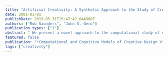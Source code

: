 ```yaml
---
title: "Artificial Creativity: A Synthetic Approach to the Study of Creative Behaviour"
date: 2001-01-01
publishDate: 2019-05-31T15:47:42.044900Z
authors: ["Rob Saunders", "John S. Gero"]
publication_types: ["1"]
abstract: " We  present  a  novel  approach  to  the  computational  study  of  creativity,  called  Artificial  Creativity.  Artificial  Creativity  promotes  the  study  of  the  creative  behaviour  of  individuals  and  societies  in  artificial  societies  of  agents.  It  is  similar  to  the  approach  to  that  taken  by  Artificial  Life  researchers  involved  in  developing  computational  models.  We  present  a  framework  for  developing  Artificial  Creativity  systems  as  an  adaptation  of  Liu's  dual  generate-and-test  model  of  creativity.  An  example  implementation  of  an  Artificial  Creativity  system  is  presented  to  illustrate  the  potential  benefits  of  our  new  approach  as  a  way  of  investigating  the  emergent  nature  of  creativity  in  societies  of  communicating  agents.  Finally,  we  discuss  some  future  research  directions  that  are  possible  by  extending  the  abilities  of  individuals  and  studying  the  emergent  behaviour  of  societies. "
featured: false
publication: "*Computational and Cognitive Models of Creative Design V*"
tags: ["creativity"]
---
```


